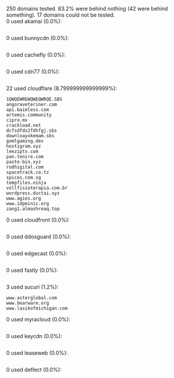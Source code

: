 250 domains tested. 83.2% were behind nothing (42 were behind something). 17 domains could not be tested.<br>
0 used akamai (0.0%):
```

```

0 used bunnycdn (0.0%):
```

```

0 used cachefly (0.0%):
```

```

0 used cdn77 (0.0%):
```

```

22 used cloudflare (8.799999999999999%):
```
1QWQEWREWQWEQWRQE.SBS
angoraveteriner.com
api.baimless.com
artemis.community
cipro.mx
crackload.net
dcfsdfds2fdhfgj.sbs
downloayxkemam.sbs
gomlgaming.dev
hostigram.xyz
leeziptv.com
pan.tenire.com
paste-bin.xyz
rodhigital.com
spacetrack.co.tz
spices.com.sg
tempfiles.ninja
vollfisioterapia.com.br
wordpress.ductai.xyz
www.agies.org
www.idpminic.org
zang1.almashreaq.top
```

0 used cloudfront (0.0%):
```

```

0 used ddosguard (0.0%):
```

```

0 used edgecast (0.0%):
```

```

0 used fastly (0.0%):
```

```

3 used sucuri (1.2%):
```
www.asterglobal.com
www.bearware.org
www.lasikofmichigan.com
```

0 used myracloud (0.0%):
```

```

0 used keycdn (0.0%):
```

```

0 used leaseweb (0.0%):
```

```

0 used deflect (0.0%):
```

```
